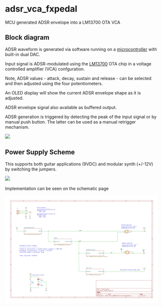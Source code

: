 # adsr_vca_fxpedal
MCU generated ADSR envelope into a LM13700 OTA VCA

## Block diagram

ADSR waveform is generated via software running on a [microcontroller](docs/datasheet/stm32l432kb_datasheet.pdf) with built-in dual DAC.

Input signal is ADSR-modulated using the [LM13700](docs/datasheet/lm13700.pdf) OTA chip in a voltage controlled amplifier (VCA) confguration.

Note, ADSR values - attack, decay, sustain and release - can be selected and then adjusted using the four potentiometers.  

An OLED display will show the current ADSR envelope shape as it is adjusted.

ADSR envelope signal also available as buffered output.

ADSR generation is triggered by detecting the peak of the input signal or by manual push button. The latter can be used as a manual retrigger mechanism.

![](https://lucid.app/publicSegments/view/f9110502-4c70-44df-a120-1ce2ebbae0e5/image.png)

## Power Supply Scheme

This supports both guitar applications (9VDC) and modular synth (+/-12V) by switching the jumpers.

![](https://lucid.app/publicSegments/view/5046d51e-e26f-4106-ab1e-7b260f3f4b0d/image.png)

Implementation can be seen on the schematic page

![](docs/schematic/adsr_vca_fx-PowerSupply.svg)

